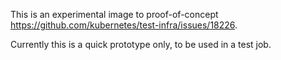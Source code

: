 This is an experimental image to proof-of-concept https://github.com/kubernetes/test-infra/issues/18226.

Currently this is a quick prototype only, to be used in a test job.